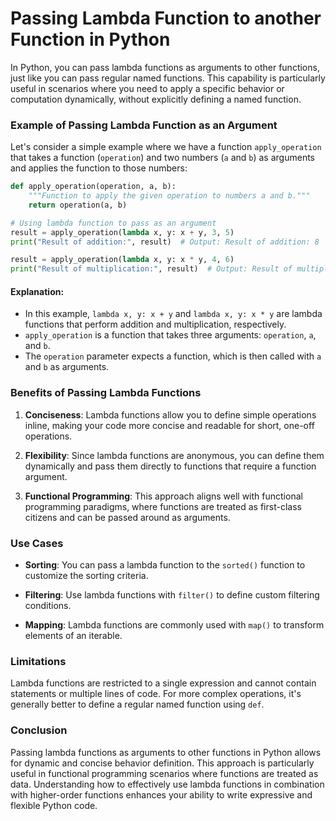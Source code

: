 # Passing Lambda Function to another Function in Python

In Python, you can pass lambda functions as arguments to other functions, just like you can pass regular named functions. This capability is particularly useful in scenarios where you need to apply a specific behavior or computation dynamically, without explicitly defining a named function.

### Example of Passing Lambda Function as an Argument

Let's consider a simple example where we have a function `apply_operation` that takes a function (`operation`) and two numbers (`a` and `b`) as arguments and applies the function to those numbers:

```python
def apply_operation(operation, a, b):
    """Function to apply the given operation to numbers a and b."""
    return operation(a, b)

# Using lambda function to pass as an argument
result = apply_operation(lambda x, y: x + y, 3, 5)
print("Result of addition:", result)  # Output: Result of addition: 8

result = apply_operation(lambda x, y: x * y, 4, 6)
print("Result of multiplication:", result)  # Output: Result of multiplication: 24
```

#### Explanation:

- In this example, `lambda x, y: x + y` and `lambda x, y: x * y` are lambda functions that perform addition and multiplication, respectively.
- `apply_operation` is a function that takes three arguments: `operation`, `a`, and `b`.
- The `operation` parameter expects a function, which is then called with `a` and `b` as arguments.

### Benefits of Passing Lambda Functions

1. **Conciseness**: Lambda functions allow you to define simple operations inline, making your code more concise and readable for short, one-off operations.
  
2. **Flexibility**: Since lambda functions are anonymous, you can define them dynamically and pass them directly to functions that require a function argument.

3. **Functional Programming**: This approach aligns well with functional programming paradigms, where functions are treated as first-class citizens and can be passed around as arguments.

### Use Cases

- **Sorting**: You can pass a lambda function to the `sorted()` function to customize the sorting criteria.
  
- **Filtering**: Use lambda functions with `filter()` to define custom filtering conditions.

- **Mapping**: Lambda functions are commonly used with `map()` to transform elements of an iterable.

### Limitations

Lambda functions are restricted to a single expression and cannot contain statements or multiple lines of code. For more complex operations, it's generally better to define a regular named function using `def`.

### Conclusion

Passing lambda functions as arguments to other functions in Python allows for dynamic and concise behavior definition. This approach is particularly useful in functional programming scenarios where functions are treated as data. Understanding how to effectively use lambda functions in combination with higher-order functions enhances your ability to write expressive and flexible Python code.